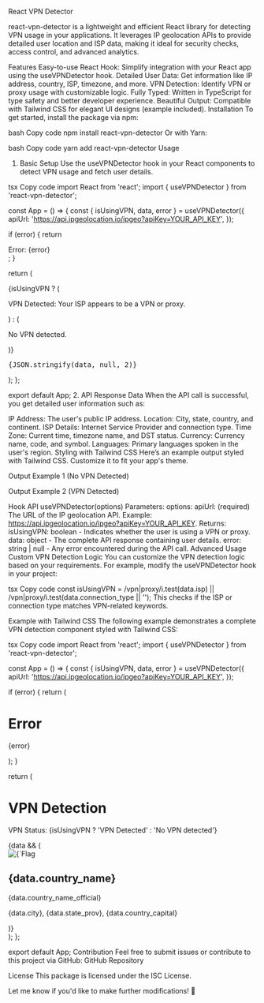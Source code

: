 React VPN Detector

react-vpn-detector is a lightweight and efficient React library for detecting VPN usage in your applications. It leverages IP geolocation APIs to provide detailed user location and ISP data, making it ideal for security checks, access control, and advanced analytics.

Features
Easy-to-use React Hook: Simplify integration with your React app using the useVPNDetector hook.
Detailed User Data: Get information like IP address, country, ISP, timezone, and more.
VPN Detection: Identify VPN or proxy usage with customizable logic.
Fully Typed: Written in TypeScript for type safety and better developer experience.
Beautiful Output: Compatible with Tailwind CSS for elegant UI designs (example included).
Installation
To get started, install the package via npm:

bash
Copy code
npm install react-vpn-detector
Or with Yarn:

bash
Copy code
yarn add react-vpn-detector
Usage

1. Basic Setup
   Use the useVPNDetector hook in your React components to detect VPN usage and fetch user details.

tsx
Copy code
import React from 'react';
import { useVPNDetector } from 'react-vpn-detector';

const App = () => {
const { isUsingVPN, data, error } = useVPNDetector({
apiUrl: 'https://api.ipgeolocation.io/ipgeo?apiKey=YOUR_API_KEY',
});

if (error) {
return <div>Error: {error}</div>;
}

return (
<div>
{isUsingVPN ? (
<p>VPN Detected: Your ISP appears to be a VPN or proxy.</p>
) : (
<p>No VPN detected.</p>
)}
<pre>{JSON.stringify(data, null, 2)}</pre>
</div>
);
};

export default App; 2. API Response Data
When the API call is successful, you get detailed user information such as:

IP Address: The user's public IP address.
Location: City, state, country, and continent.
ISP Details: Internet Service Provider and connection type.
Time Zone: Current time, timezone name, and DST status.
Currency: Currency name, code, and symbol.
Languages: Primary languages spoken in the user's region.
Styling with Tailwind CSS
Here’s an example output styled with Tailwind CSS. Customize it to fit your app's theme.

Output Example 1 (No VPN Detected)

Output Example 2 (VPN Detected)

Hook API
useVPNDetector(options)
Parameters:
options:
apiUrl: (required) The URL of the IP geolocation API. Example: https://api.ipgeolocation.io/ipgeo?apiKey=YOUR_API_KEY.
Returns:
isUsingVPN: boolean - Indicates whether the user is using a VPN or proxy.
data: object - The complete API response containing user details.
error: string | null - Any error encountered during the API call.
Advanced Usage
Custom VPN Detection Logic
You can customize the VPN detection logic based on your requirements. For example, modify the useVPNDetector hook in your project:

tsx
Copy code
const isUsingVPN =
/vpn|proxy/i.test(data.isp) || /vpn|proxy/i.test(data.connection_type || '');
This checks if the ISP or connection type matches VPN-related keywords.

Example with Tailwind CSS
The following example demonstrates a complete VPN detection component styled with Tailwind CSS:

tsx
Copy code
import React from 'react';
import { useVPNDetector } from 'react-vpn-detector';

const App = () => {
const { isUsingVPN, data, error } = useVPNDetector({
apiUrl: 'https://api.ipgeolocation.io/ipgeo?apiKey=YOUR_API_KEY',
});

if (error) {
return (
<div className="flex justify-center items-center h-screen bg-red-50">
<div className="p-4 bg-white shadow-md rounded-lg">
<h1 className="text-xl font-semibold text-red-500">Error</h1>
<p className="text-gray-700 mt-2">{error}</p>
</div>
</div>
);
}

return (
<div className="min-h-screen bg-gray-50 flex flex-col items-center py-10">
<div className="bg-white shadow-lg rounded-lg p-8 max-w-4xl w-full">
<h1 className="text-2xl font-bold mb-6 text-gray-800">VPN Detection</h1>
<div
className={`p-4 rounded-lg ${ isUsingVPN ? 'bg-red-100 text-red-800' : 'bg-green-100 text-green-800' }`} >
<p className="font-semibold">
VPN Status: {isUsingVPN ? 'VPN Detected' : 'No VPN detected'}
</p>
</div>
{data && (
<div className="mt-6 space-y-6">
<div className="flex items-center space-x-4">
<img
src={data.country_flag}
alt={`Flag of ${data.country_name}`}
className="w-12 h-12 rounded-lg"
/>
<div>
<h2 className="text-lg font-bold text-gray-800">{data.country_name}</h2>
<p className="text-gray-600">{data.country_name_official}</p>
<p className="text-gray-600">
{data.city}, {data.state_prov}, {data.country_capital}
</p>
</div>
</div>
</div>
)}
</div>
</div>
);
};

export default App;
Contribution
Feel free to submit issues or contribute to this project via GitHub: GitHub Repository

License
This package is licensed under the ISC License.

Let me know if you'd like to make further modifications! 🚀
